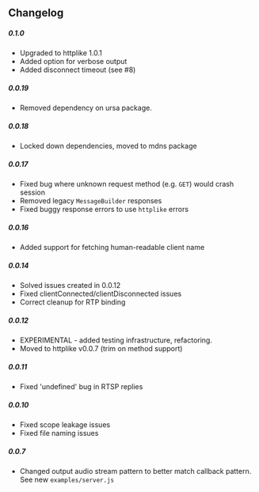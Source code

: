 Changelog
---------

##### 0.1.0
- Upgraded to httplike 1.0.1
- Added option for verbose output
- Added disconnect timeout (see #8)

##### 0.0.19
- Removed dependency on ursa package.

##### 0.0.18
- Locked down dependencies, moved to mdns package

##### 0.0.17
- Fixed bug where unknown request method (e.g. `GET`) would crash session
- Removed legacy `MessageBuilder` responses
- Fixed buggy response errors to use `httplike` errors

##### 0.0.16
- Added support for fetching human-readable client name

##### 0.0.14
- Solved issues created in 0.0.12
- Fixed clientConnected/clientDisconnected issues
- Correct cleanup for RTP binding

##### 0.0.12
- EXPERIMENTAL - added testing infrastructure, refactoring.
- Moved to httplike v0.0.7 (trim on method support)

##### 0.0.11
- Fixed 'undefined' bug in RTSP replies

##### 0.0.10
- Fixed scope leakage issues
- Fixed file naming issues

##### 0.0.7
- Changed output audio stream pattern to better match callback pattern. See new ```examples/server.js```

